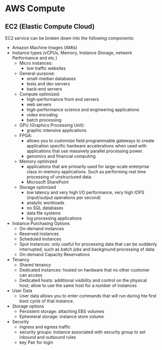# AWS Compute

## EC2 (Elastic Compute Cloud)

EC2 service can be broken down into the following components:

- Amazon Machine Images (AMIs)
- Instance types (vCPUs, Memory, Instance Storage, network Performance and etc.)
  - Micro instances: 
    - low traffic websites
  - General-purpose: 
    - small-median databases
    - tests and dev servers
    - back-end servers
  - Compute optimized: 
    - high-performance front end servers
    - web servers
    - high-performance science and engineering applications
    - video encoding
    - batch processing
  - GPU (Graphics Processing Unit):
    - graphic intensive applications
  - FPGA:
    - allows you to customize field programmable gateways to create application specific hardware accelerations
    when used with applications that use massively parallel processing power.
    - genomics and financial computing
  - Memory optimized
    - applications that are primarily used for large-scale enterprise class in-memory applications. Such as
    performing real time processing of unstructured data.
    - Microsoft SharePoint
  - Storage optimized
    - low latency and very high I/O performance, very high IOPS (input/output operations per second)
    - analytic workloads
    - no SQL databases
    - data file systems
    - log processing applications
- Instance Purchasing Options
  - On-demand instances
  - Reserved instances
  - Scheduled instances
  - Spot instances: only useful for processing data that can be suddenly interrupted, such as batch jobs and 
  background processing of data.
  - On-demand Capacity Reservations
- Tenancy
  - Shared tenancy
  - Dedicated instances: hosted on hardware that no other customer can access
  - Dedicated hosts: additional visibility and control on the physical host; allow to 
  use the same host for a number of instances
- User Data
  - User data allows you to enter commands that will run during hte first boot cycle of that instance.
- Storage options
  - Persistent storage: attaching EBS volumes
  - Ephemeral storage: instance store volume
- Security
  - ingress and egress traffic
  - security groups: instance associated with security group to set inbound and outbound rules
  - key Pair for login

